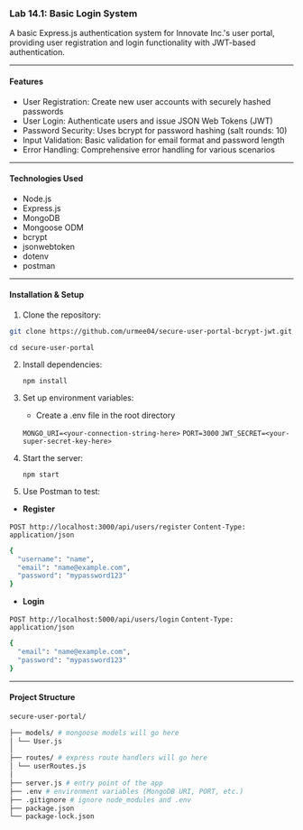 ### Lab 14.1: Basic Login System

A basic Express.js authentication system for Innovate Inc.'s user portal, providing user registration and login functionality with JWT-based authentication.

---

#### Features

- User Registration: Create new user accounts with securely hashed passwords
- User Login: Authenticate users and issue JSON Web Tokens (JWT)
- Password Security: Uses bcrypt for password hashing (salt rounds: 10)
- Input Validation: Basic validation for email format and password length
- Error Handling: Comprehensive error handling for various scenarios

---

#### Technologies Used

- Node.js
- Express.js
- MongoDB
- Mongoose ODM
- bcrypt
- jsonwebtoken
- dotenv
- postman

---
#### Installation & Setup

1. Clone the repository:

```bash
git clone https://github.com/urmee04/secure-user-portal-bcrypt-jwt.git
```

   `cd secure-user-portal`

2. Install dependencies:

   `npm install`

3. Set up environment variables:

   - Create a .env file in the root directory

   `MONGO_URI=<your-connection-string-here>`
   `PORT=3000`
   `JWT_SECRET=<your-super-secret-key-here>`

4. Start the server:

   `npm start`

5. Use Postman to test:

- **Register**

`POST http://localhost:3000/api/users/register`
`Content-Type: application/json`
```bash
{
  "username": "name",
  "email": "name@example.com",
  "password": "mypassword123"
}
```

- **Login**

`POST http://localhost:5000/api/users/login`
`Content-Type: application/json`
```bash
{
  "email": "name@example.com",
  "password": "mypassword123"
}
```
---

#### Project Structure

```bash
secure-user-portal/

├── models/ # mongoose models will go here
│ └── User.js
│
├── routes/ # express route handlers will go here
│ └── userRoutes.js
│
├── server.js # entry point of the app
├── .env # environment variables (MongoDB URI, PORT, etc.)
├── .gitignore # ignore node_modules and .env
├── package.json
└── package-lock.json
```


